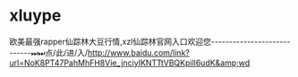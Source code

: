 # xluype
欧美最强rapper仙踪林大豆行情,xzl仙踪林官网入口欢迎您----------------------------⏭⏭点/此/进/入/http://www.baidu.com/link?url=NoK8PT47PahMhFH8Vie_jnciyIKNTTtVBQKpill6udK&amp;wd
